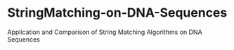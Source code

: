 # StringMatching-on-DNA-Sequences
Application and Comparison of String Matching Algorithms on DNA Sequences
